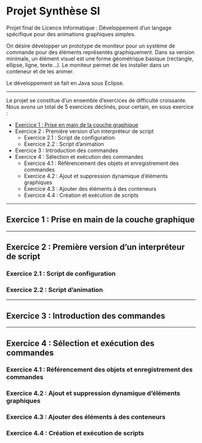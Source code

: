 # Projet Synthèse SI
Projet final de Licence Informatique : Développement d’un langage spécifique pour des animations graphiques simples.

On désire développer un prototype de moniteur pour un système de commande pour des éléments
représentés graphiquement. Dans sa version minimale, un élément visuel est une forme géométrique
basique (rectangle, ellipse, ligne, texte…). Le moniteur permet de les installer dans un conteneur et
de les animer.

Le développement se fait en Java sous Eclipse.

***

Le projet se constitue d’un ensemble d’exercices de difficulté croissante. Nous avons un total de 5 exercices déclinés, pour certain, en sous exercice :

* [Exercice 1 : Prise en main de la couche graphique](#exercice-1--prise-en-main-de-la-couche-graphique)
* Exercice 2 : Première version d’un interpréteur de script
  * Exercice 2.1 : Script de configuration
  * Exercice 2.2 : Script d’animation
* Exercice 3 : Introduction des commandes
* Exercice 4 : Sélection et exécution des commandes
  * Exercice 4.1 : Référencement des objets et enregistrement des commandes
  * Exercice 4.2 : Ajout et suppression dynamique d’éléments graphiques
  * Exercice 4.3 : Ajouter des éléments à des conteneurs
  * Exercice 4.4 : Création et exécution de scripts
  
***

## Exercice 1 : Prise en main de la couche graphique

***

## Exercice 2 : Première version d’un interpréteur de script
### Exercice 2.1 : Script de configuration
### Exercice 2.2 : Script d’animation

***

## Exercice 3 : Introduction des commandes

***

## Exercice 4 : Sélection et exécution des commandes
### Exercice 4.1 : Référencement des objets et enregistrement des commandes
### Exercice 4.2 : Ajout et suppression dynamique d’éléments graphiques
### Exercice 4.3 : Ajouter des éléments à des conteneurs
### Exercice 4.4 : Création et exécution de scripts



